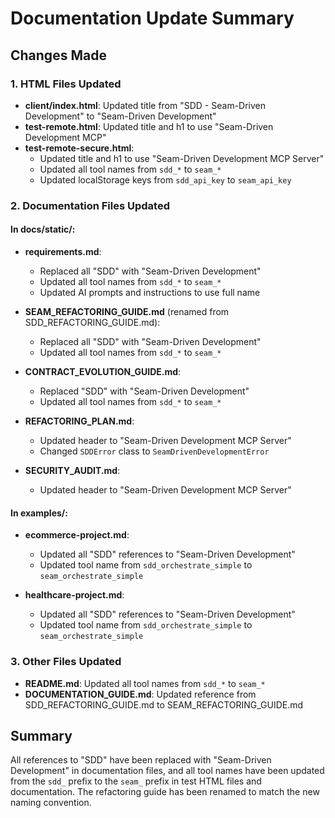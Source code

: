 # Documentation Update Summary

## Changes Made

### 1. HTML Files Updated
- **client/index.html**: Updated title from "SDD - Seam-Driven Development" to "Seam-Driven Development"
- **test-remote.html**: Updated title and h1 to use "Seam-Driven Development MCP"
- **test-remote-secure.html**: 
  - Updated title and h1 to use "Seam-Driven Development MCP Server"
  - Updated all tool names from `sdd_*` to `seam_*`
  - Updated localStorage keys from `sdd_api_key` to `seam_api_key`

### 2. Documentation Files Updated

#### In docs/static/:
- **requirements.md**: 
  - Replaced all "SDD" with "Seam-Driven Development"
  - Updated all tool names from `sdd_*` to `seam_*`
  - Updated AI prompts and instructions to use full name
  
- **SEAM_REFACTORING_GUIDE.md** (renamed from SDD_REFACTORING_GUIDE.md):
  - Replaced all "SDD" with "Seam-Driven Development"
  - Updated all tool names from `sdd_*` to `seam_*`
  
- **CONTRACT_EVOLUTION_GUIDE.md**:
  - Replaced "SDD" with "Seam-Driven Development"
  - Updated all tool names from `sdd_*` to `seam_*`
  
- **REFACTORING_PLAN.md**:
  - Updated header to "Seam-Driven Development MCP Server"
  - Changed `SDDError` class to `SeamDrivenDevelopmentError`
  
- **SECURITY_AUDIT.md**:
  - Updated header to "Seam-Driven Development MCP Server"

#### In examples/:
- **ecommerce-project.md**:
  - Updated all "SDD" references to "Seam-Driven Development"
  - Updated tool name from `sdd_orchestrate_simple` to `seam_orchestrate_simple`
  
- **healthcare-project.md**:
  - Updated all "SDD" references to "Seam-Driven Development"
  - Updated tool name from `sdd_orchestrate_simple` to `seam_orchestrate_simple`

### 3. Other Files Updated
- **README.md**: Updated all tool names from `sdd_*` to `seam_*`
- **DOCUMENTATION_GUIDE.md**: Updated reference from SDD_REFACTORING_GUIDE.md to SEAM_REFACTORING_GUIDE.md

## Summary
All references to "SDD" have been replaced with "Seam-Driven Development" in documentation files, and all tool names have been updated from the `sdd_` prefix to the `seam_` prefix in test HTML files and documentation. The refactoring guide has been renamed to match the new naming convention.